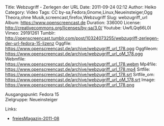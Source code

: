 Title: Webzugriff - Zerlegen der URL
Date: 2011-09-24 02:12
Author: Heiko
Category: Video
Tags: CC by-sa,Fedora,Gnome,Linux,Neueinsteiger,Ogg Theora,ohne Musik,screencast,firefox,Webzugriff
Slug: webzugriff_url
Album: https://www.openscreencast.de
Duration: 336000
License: http://creativecommons.org/licenses/by-sa/3.0/
Youtube: UwfLQq66L0I
Vimeo: 29191261
Tumblr: http://openscreencast.tumblr.com/post/10324073255/webzugriff-zerlegen-der-url-fedora-15-lizenz
Oggfile: https://www.openscreencast.de/archive/webzugriff_url_178.ogg
Oggfileom: https://www.openscreencast.de/archive/webzugriff_url_oM_178.ogg
Webmfile: https://www.openscreencast.de/archive/webzugriff_url_178.webm
Mp4file: https://www.openscreencast.de/archive/webzugriff_url_178.mp4
Srtfile: https://www.openscreencast.de/archive/webzugriff_url_178.srt
Srtfile_om: https://www.openscreencast.de/archive/webzugriff_url_oM_178.srt
Image: https://www.openscreencast.de/archive/webzugriff_url_178.png

Ausgangspunkt: Fedora 15  
Zielgruppe: Neueinsteiger  

Links:

  * [freiesMagazin-2011-08](http://www.freiesmagazin.de/freiesMagazin-2011-08 "Link zu freiesMagazin-2011-08" )

